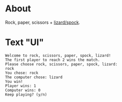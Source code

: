 # About
Rock, paper, scissors + [lizard/spock](http://www.samkass.com/theories/RPSSL.html). 

# Text "UI"
```
Welcome to rock, scissors, paper, spock, lizard!
The first player to reach 2 wins the match.
Please choose rock, scissors, paper, spock, lizard:
rock
You chose: rock
The computer chose: lizard
You win!
Player wins: 1
Computer wins: 0
Keep playing? (y/n)
```
